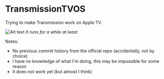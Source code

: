 # TransmissionTVOS
Trying to make Transmission work on Apple TV

![Alt text](http://i.imgur.com/O8Erkr2.png)
*It runs for a while at least*

Notes:
- No previous commit history from the official repo (accidentally, not by choice)
- I have no knowledge of what I'm doing, this may be impossible for some reason
- It does not work yet (but almost I think)
